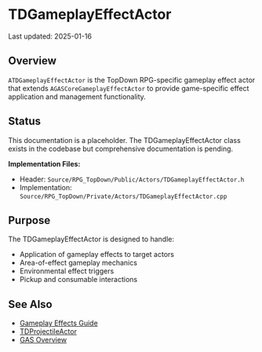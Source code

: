 # TDGameplayEffectActor

Last updated: 2025-01-16

## Overview

`ATDGameplayEffectActor` is the TopDown RPG-specific gameplay effect actor that extends `AGASCoreGameplayEffectActor` to provide game-specific effect application and management functionality.

## Status

This documentation is a placeholder. The TDGameplayEffectActor class exists in the codebase but comprehensive documentation is pending.

**Implementation Files:**
- Header: `Source/RPG_TopDown/Public/Actors/TDGameplayEffectActor.h`
- Implementation: `Source/RPG_TopDown/Private/Actors/TDGameplayEffectActor.cpp`

## Purpose

The TDGameplayEffectActor is designed to handle:
- Application of gameplay effects to target actors
- Area-of-effect gameplay mechanics
- Environmental effect triggers
- Pickup and consumable interactions

## See Also

- [Gameplay Effects Guide](../../gas/gameplay-effects.md)
- [TDProjectileActor](../projectile/td-projectile-actor.md)
- [GAS Overview](../../gas/overview.md)